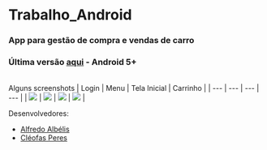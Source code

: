 # Trabalho_Android
### App para gestão de compra e vendas de carro
### Última versão [aqui](https://github.com/AlfredoFilho/Trabalho_Android/raw/master/App_LastVersion.apk) - Android 5+
<br>Alguns screenshots
| Login  | Menu  | Tela Inicial | Carrinho |
| --- | --- | --- | --- |
|  <img src="Screenshots/AppLogin.png">  |  <img src="Screenshots/AppMenu.png">  |  <img src="Screenshots/AppTelaInicial.png">  |  <img src="Screenshots/AppCarrinho.png">  |

Desenvolvedores:
 - [Alfredo Albélis](https://github.com/AlfredoFilho)</br>
 - [Cléofas Peres](https://github.com/CleoPeres)
